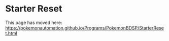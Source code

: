 # Starter Reset

This page has moved here: https://pokemonautomation.github.io/Programs/PokemonBDSP/StarterReset.html

